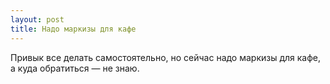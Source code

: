 ```yaml
---
layout: post 
title: Надо маркизы для кафе 
--- 
```

Привык все делать самостоятельно, но сейчас надо маркизы для кафе, а куда обратиться — не знаю.